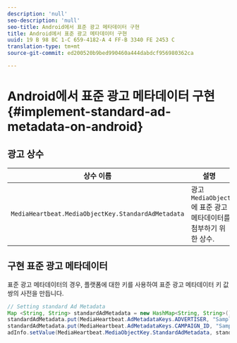 ```yaml
---
description: 'null'
seo-description: 'null'
seo-title: Android에서 표준 광고 메타데이터 구현
title: Android에서 표준 광고 메타데이터 구현
uuid: 19 B 98 BC 1-C 659-4182-A 4 FF-B 3340 FE 2453 C
translation-type: tm+mt
source-git-commit: ed200520b9bed990460a444dabdcf956980362ca

---
```



# Android에서 표준 광고 메타데이터 구현{#implement-standard-ad-metadata-on-android}

## 광고 상수

| 상수 이름 | 설명   |
|---|---|
| `MediaHeartbeat.MediaObjectKey.StandardAdMetadata` | 광고 `MediaObject`에 표준 광고 메타데이터를 첨부하기 위한 상수. |

## 구현 표준 광고 메타데이터

표준 광고 메타데이터의 경우, 플랫폼에 대한 키를 사용하여 표준 광고 메타데이터 키 값 쌍의 사전을 만듭니다.

```java
// Setting standard Ad Metadata 
Map <String, String> standardAdMetadata = new HashMap<String, String>(); 
standardAdMetadata.put(MediaHeartbeat.AdMetadataKeys.ADVERTISER, "Sample Advertiser"); 
standardAdMetadata.put(MediaHeartbeat.AdMetadataKeys.CAMPAIGN_ID, "Sample Campaign"); 
adInfo.setValue(MediaHeartbeat.MediaObjectKey.StandardAdMetadata, standardAdMetadata); 
```

